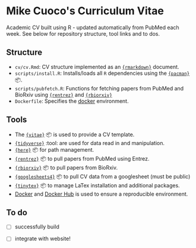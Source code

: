 # Mike Cuoco's Curriculum Vitae

Academic CV built using R - updated automatically from PubMed each week. See below for repository structure, tool links and to dos. 

## Structure

- `cv/cv.Rmd`: CV structure implemented as an [`{rmarkdown}`](https://rmarkdown.rstudio.com) document.
- `scripts/install.R`: Installs/loads all `R` dependencies using the [`{pacman}`](https://github.com/trinker/pacman) :package:.
- `scripts/pubfetch.R`: Functions for fetching papers from PubMed and BioRxiv using [`{rentrez}`](https://github.com/ropensci/rentrez) and [`{rbiorxiv}`](https://github.com/nicholasmfraser/rbiorxiv)
- `Dockerfile`: Specifies the [docker](https://www.docker.com) environment. 

## Tools

- The [`{vitae}`](https://docs.ropensci.org/vitae/) :package: is used to provide a CV template.
- [`{tidyverse}`](https://www.tidyverse.org) :tool: are used for data read in and manipulation.
- [`{here}`](https://here.r-lib.org) :package: for path management.
- [`{rentrez}`](https://github.com/ropensci/rentrez) :package: to pull papers from PubMed using Entrez.
- [`{rbiorxiv}`](https://github.com/nicholasmfraser/rbiorxiv) :package: to pull papers from BioRxiv.
- [`{googlesheets4}`](https://github.com/tidyverse/googlesheets4) :package: to pull CV data from a googlesheet (must be public)
- [`{tinytex}`](https://github.com/yihui/tinytex) :package: to manage LaTex installation and additional packages.
- [Docker](https://www.docker.com) and [Docker Hub](https://hub.docker.com) is used to ensure a reproducible environment.

## To do

- [ ] successfully build 
- [ ] integrate with website!

